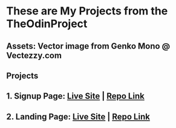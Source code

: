 # These are My Projects from the TheOdinProject

## Assets: Vector image from Genko Mono @ Vectezzy.com
## Projects
## 1. Signup Page: [Live Site](https://cjpanda.github.io/signuppage/) | [Repo Link](https://github.com/cjpanda/signuppage)
## 2. Landing Page: [Live Site](https://cjpanda.github.io/landingpage/) | [Repo Link](https://github.com/cjpanda/landingpage)


